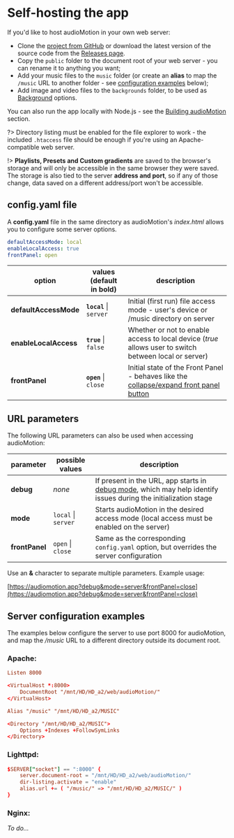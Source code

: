 # Self-hosting the app

If you'd like to host audioMotion in your own web server:

+ Clone the [project from GitHub](https://github.com/hvianna/audioMotion.js) or download the latest version of the source code from the [Releases page](https://github.com/hvianna/audioMotion.js/releases/).
+ Copy the `public` folder to the document root of your web server - you can rename it to anything you want;
+ Add your music files to the `music` folder (or create an **alias** to map the `/music` URL to another folder - see [configuration examples](#server-configuration-examples) below);
+ Add image and video files to the `backgrounds` folder, to be used as [Background](users-manual.md#background) options.

You can also run the app locally with Node.js - see the [Building audioMotion](building.md) section.

?> Directory listing must be enabled for the file explorer to work - the included `.htaccess` file should be enough if you're using an Apache-compatible web server.

!> **Playlists, Presets and Custom gradients** are saved to the browser's storage and will only be accessible in the same browser they were saved.
The storage is also tied to the server **address and port**, so if any of those change, data saved on a different address/port won't be accessible.

## config.yaml file

A **config.yaml** file in the same directory as audioMotion's _index.html_ allows you to configure some server options.

```yaml
defaultAccessMode: local
enableLocalAccess: true
frontPanel: open
```

| option | values (default in bold) | description |
|--------|--------------------------|-------------|
| **defaultAccessMode** | **`local`** \| `server` | Initial (first run) file access mode - user's device or /music directory on server
| **enableLocalAccess** | **`true`** \| `false` | Whether or not to enable access to local device (*true* allows user to switch between local or server)
| **frontPanel**        | **`open`** \| `close` | Initial state of the Front Panel - behaves like the [collapse/expand front panel button](users-manual.md#collapseexpand-front-panel)

## URL parameters

The following URL parameters can also be used when accessing audioMotion:

| parameter | possible values | description |
|-----------|-----------------|-------------|
| **debug** | *none* | If present in the URL, app starts in [debug mode](users-manual.md#debug), which may help identify issues during the initialization stage
| **mode**  | `local` \| `server` | Starts audioMotion in the desired access mode (local access must be enabled on the server)
| **frontPanel** | `open` \| `close` | Same as the corresponding `config.yaml` option, but overrides the server configuration

Use an **&** character to separate multiple parameters. Example usage:

[https://audiomotion.app?debug&mode=server&frontPanel=close](https://audiomotion.app?debug&mode=server&frontPanel=close)

## Server configuration examples

The examples below configure the server to use port 8000 for audioMotion, and map the */music* URL to a different directory outside its document root.

### Apache: <!-- {docsify-ignore} -->

```apache2.conf
Listen 8000

<VirtualHost *:8000>
    DocumentRoot "/mnt/HD/HD_a2/web/audioMotion/"
</VirtualHost>

Alias "/music" "/mnt/HD/HD_a2/MUSIC"

<Directory "/mnt/HD/HD_a2/MUSIC">
    Options +Indexes +FollowSymLinks
</Directory>
```

### Lighttpd: <!-- {docsify-ignore} -->

```lighttpd.conf
$SERVER["socket"] == ":8000" {
    server.document-root = "/mnt/HD/HD_a2/web/audioMotion/"
    dir-listing.activate = "enable"
    alias.url += ( "/music/" => "/mnt/HD/HD_a2/MUSIC/" )
}
```

### Nginx: <!-- {docsify-ignore} -->

*To do...*

